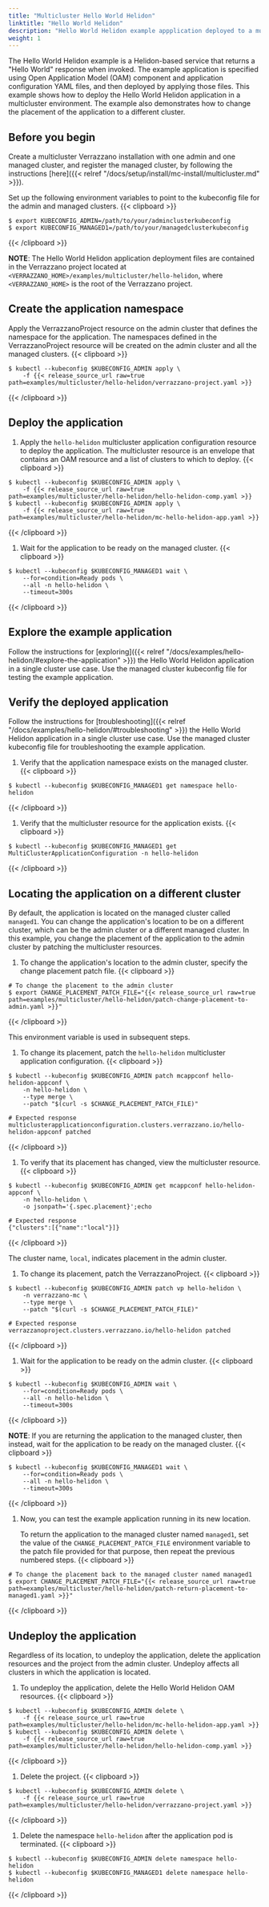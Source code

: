 ```yaml
---
title: "Multicluster Hello World Helidon"
linktitle: "Hello World Helidon"
description: "Hello World Helidon example appplication deployed to a multicluster environment."
weight: 1
---
```


The Hello World Helidon example is a Helidon-based service that returns a "Hello World" response when invoked. The example application is specified using Open Application Model (OAM) component and application configuration YAML files, and then deployed by applying those files.  This example shows how to deploy the Hello World Helidon application in a multicluster environment. The example also demonstrates how to change the placement of the application to a different cluster.

## Before you begin

Create a multicluster Verrazzano installation with one admin and one managed cluster, and register the managed cluster, by following the instructions [here]({{< relref "/docs/setup/install/mc-install/multicluster.md" >}}).

Set up the following environment variables to point to the kubeconfig file for the admin and managed clusters.
{{< clipboard >}}
<div class="highlight">

```
$ export KUBECONFIG_ADMIN=/path/to/your/adminclusterkubeconfig
$ export KUBECONFIG_MANAGED1=/path/to/your/managedclusterkubeconfig
```

</div>
{{< /clipboard >}}

**NOTE**:  The Hello World Helidon application deployment files are contained in the Verrazzano project located at
`<VERRAZZANO_HOME>/examples/multicluster/hello-helidon`, where `<VERRAZZANO_HOME>` is the root of the Verrazzano project.


## Create the application namespace

Apply the VerrazzanoProject resource on the admin cluster that defines the namespace for the application.  The namespaces defined in the VerrazzanoProject resource will be created on the admin cluster and all the managed clusters.
{{< clipboard >}}
<div class="highlight">

   ```
   $ kubectl --kubeconfig $KUBECONFIG_ADMIN apply \
       -f {{< release_source_url raw=true path=examples/multicluster/hello-helidon/verrazzano-project.yaml >}}
   ```

</div>
{{< /clipboard >}}

## Deploy the application

1. Apply the `hello-helidon` multicluster application configuration resource to deploy the application.  The multicluster resource is an envelope that contains an OAM resource and a list of clusters to which to deploy.
{{< clipboard >}}
<div class="highlight">

   ```
   $ kubectl --kubeconfig $KUBECONFIG_ADMIN apply \
       -f {{< release_source_url raw=true path=examples/multicluster/hello-helidon/hello-helidon-comp.yaml >}}
   $ kubectl --kubeconfig $KUBECONFIG_ADMIN apply \
       -f {{< release_source_url raw=true path=examples/multicluster/hello-helidon/mc-hello-helidon-app.yaml >}}
   ```

</div>
{{< /clipboard >}}

1. Wait for the application to be ready on the managed cluster.
{{< clipboard >}}
<div class="highlight">

   ```
   $ kubectl --kubeconfig $KUBECONFIG_MANAGED1 wait \
       --for=condition=Ready pods \
       --all -n hello-helidon \
       --timeout=300s
   ```

</div>
{{< /clipboard >}}


## Explore the example application

Follow the instructions for [exploring]({{< relref "/docs/examples/hello-helidon/#explore-the-application" >}}) the Hello World Helidon application in a single cluster use case. Use the managed cluster kubeconfig file for testing the example application.

## Verify the deployed application

Follow the instructions for [troubleshooting]({{< relref "/docs/examples/hello-helidon/#troubleshooting" >}}) the Hello World Helidon application in a single cluster use case. Use the managed cluster kubeconfig file for troubleshooting the example application.

1. Verify that the application namespace exists on the managed cluster.
{{< clipboard >}}
<div class="highlight">

   ```
   $ kubectl --kubeconfig $KUBECONFIG_MANAGED1 get namespace hello-helidon
   ```

</div>
{{< /clipboard >}}

1. Verify that the multicluster resource for the application exists.
{{< clipboard >}}
<div class="highlight">

   ```
   $ kubectl --kubeconfig $KUBECONFIG_MANAGED1 get MultiClusterApplicationConfiguration -n hello-helidon
   ```

</div>
{{< /clipboard >}}

## Locating the application on a different cluster

By default, the application is located on the managed cluster called `managed1`. You can change the application's location to be on a different cluster, which can be the admin cluster or a different managed cluster. In this example, you change the placement of the application to the admin cluster by patching the multicluster resources.

1. To change the application's location to the admin cluster, specify the change placement patch file.
{{< clipboard >}}
<div class="highlight">

   ```
   # To change the placement to the admin cluster
   $ export CHANGE_PLACEMENT_PATCH_FILE="{{< release_source_url raw=true path=examples/multicluster/hello-helidon/patch-change-placement-to-admin.yaml >}}"
   ```

</div>
{{< /clipboard >}}

   This environment variable is used in subsequent steps.

1. To change its placement, patch the `hello-helidon` multicluster application configuration.
{{< clipboard >}}
<div class="highlight">

   ```
   $ kubectl --kubeconfig $KUBECONFIG_ADMIN patch mcappconf hello-helidon-appconf \
       -n hello-helidon \
       --type merge \
       --patch "$(curl -s $CHANGE_PLACEMENT_PATCH_FILE)"

   # Expected response
   multiclusterapplicationconfiguration.clusters.verrazzano.io/hello-helidon-appconf patched
   ```

</div>
{{< /clipboard >}}

1. To verify that its placement has changed, view the multicluster resource.
{{< clipboard >}}
<div class="highlight">

   ```
   $ kubectl --kubeconfig $KUBECONFIG_ADMIN get mcappconf hello-helidon-appconf \
       -n hello-helidon \
       -o jsonpath='{.spec.placement}';echo

   # Expected response
   {"clusters":[{"name":"local"}]}
   ```

</div>
{{< /clipboard >}}

   The cluster
      name, `local`, indicates placement in the admin cluster.

1. To change its placement, patch the VerrazzanoProject.
{{< clipboard >}}
<div class="highlight">

   ```
   $ kubectl --kubeconfig $KUBECONFIG_ADMIN patch vp hello-helidon \
       -n verrazzano-mc \
       --type merge \
       --patch "$(curl -s $CHANGE_PLACEMENT_PATCH_FILE)"

   # Expected response
   verrazzanoproject.clusters.verrazzano.io/hello-helidon patched
   ```

</div>
{{< /clipboard >}}

1. Wait for the application to be ready on the admin cluster.
{{< clipboard >}}
<div class="highlight">

   ```
   $ kubectl --kubeconfig $KUBECONFIG_ADMIN wait \
       --for=condition=Ready pods \
       --all -n hello-helidon \
       --timeout=300s
   ```

</div>
{{< /clipboard >}}

   **NOTE**: If you are returning the application to the managed cluster, then instead, wait for the application to be
   ready on the managed cluster.
{{< clipboard >}}
<div class="highlight">

   ```
   $ kubectl --kubeconfig $KUBECONFIG_MANAGED1 wait \
       --for=condition=Ready pods \
       --all -n hello-helidon \
       --timeout=300s
   ```

</div>
{{< /clipboard >}}

1. Now, you can test the example application running in its new location.

   To return the application to the managed cluster named `managed1`, set the value of the `CHANGE_PLACEMENT_PATCH_FILE` environment variable to the patch file provided for that purpose, then repeat the previous numbered steps.
{{< clipboard >}}
<div class="highlight">

   ```
   # To change the placement back to the managed cluster named managed1
   $ export CHANGE_PLACEMENT_PATCH_FILE="{{< release_source_url raw=true path=examples/multicluster/hello-helidon/patch-return-placement-to-managed1.yaml >}}"
   ```

</div>
{{< /clipboard >}}

## Undeploy the application

Regardless of its location, to undeploy the application,
delete the application resources and the project from the admin cluster.
Undeploy affects all clusters in which the application is located.

1. To undeploy the application, delete the Hello World Helidon OAM resources.
{{< clipboard >}}
<div class="highlight">

   ```
   $ kubectl --kubeconfig $KUBECONFIG_ADMIN delete \
       -f {{< release_source_url raw=true path=examples/multicluster/hello-helidon/mc-hello-helidon-app.yaml >}}
   $ kubectl --kubeconfig $KUBECONFIG_ADMIN delete \
       -f {{< release_source_url raw=true path=examples/multicluster/hello-helidon/hello-helidon-comp.yaml >}}
   ```

</div>
{{< /clipboard >}}


1. Delete the project.
{{< clipboard >}}
<div class="highlight">

   ```
   $ kubectl --kubeconfig $KUBECONFIG_ADMIN delete \
       -f {{< release_source_url raw=true path=examples/multicluster/hello-helidon/verrazzano-project.yaml >}}
   ```

</div>
{{< /clipboard >}}


1. Delete the namespace `hello-helidon` after the application pod is terminated.
{{< clipboard >}}
<div class="highlight">

   ```
   $ kubectl --kubeconfig $KUBECONFIG_ADMIN delete namespace hello-helidon
   $ kubectl --kubeconfig $KUBECONFIG_MANAGED1 delete namespace hello-helidon
   ```

</div>
{{< /clipboard >}}
